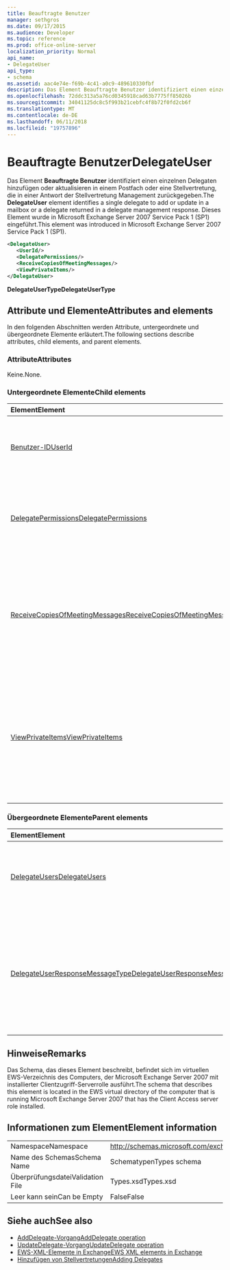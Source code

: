 ```yaml
---
title: Beauftragte Benutzer
manager: sethgros
ms.date: 09/17/2015
ms.audience: Developer
ms.topic: reference
ms.prod: office-online-server
localization_priority: Normal
api_name:
- DelegateUser
api_type:
- schema
ms.assetid: aac4e74e-f69b-4c41-a0c9-489610330fbf
description: Das Element Beauftragte Benutzer identifiziert einen einzelnen Delegaten hinzufügen oder aktualisieren in einem Postfach oder eine Stellvertretung, die in einer Antwort der Stellvertretung Management zurückgegeben. Dieses Element wurde in Microsoft Exchange Server 2007 Service Pack 1 (SP1) eingeführt.
ms.openlocfilehash: 72ddc313a5a76cd0345918cad63b7775ff85026b
ms.sourcegitcommit: 34041125dc8c5f993b21cebfc4f8b72f0fd2cb6f
ms.translationtype: MT
ms.contentlocale: de-DE
ms.lasthandoff: 06/11/2018
ms.locfileid: "19757896"
---
```

# <a name="delegateuser"></a><span data-ttu-id="a59ed-104">Beauftragte Benutzer</span><span class="sxs-lookup"><span data-stu-id="a59ed-104">DelegateUser</span></span>

<span data-ttu-id="a59ed-105">Das Element **Beauftragte Benutzer** identifiziert einen einzelnen Delegaten hinzufügen oder aktualisieren in einem Postfach oder eine Stellvertretung, die in einer Antwort der Stellvertretung Management zurückgegeben.</span><span class="sxs-lookup"><span data-stu-id="a59ed-105">The **DelegateUser** element identifies a single delegate to add or update in a mailbox or a delegate returned in a delegate management response.</span></span> <span data-ttu-id="a59ed-106">Dieses Element wurde in Microsoft Exchange Server 2007 Service Pack 1 (SP1) eingeführt.</span><span class="sxs-lookup"><span data-stu-id="a59ed-106">This element was introduced in Microsoft Exchange Server 2007 Service Pack 1 (SP1).</span></span> 
  
```xml
<DelegateUser>
   <UserId/>
   <DelegatePermissions/>
   <ReceiveCopiesOfMeetingMessages/>
   <ViewPrivateItems/>
</DelegateUser>
```

<span data-ttu-id="a59ed-107">**DelegateUserType**</span><span class="sxs-lookup"><span data-stu-id="a59ed-107">**DelegateUserType**</span></span>

## <a name="attributes-and-elements"></a><span data-ttu-id="a59ed-108">Attribute und Elemente</span><span class="sxs-lookup"><span data-stu-id="a59ed-108">Attributes and elements</span></span>

<span data-ttu-id="a59ed-109">In den folgenden Abschnitten werden Attribute, untergeordnete und übergeordnete Elemente erläutert.</span><span class="sxs-lookup"><span data-stu-id="a59ed-109">The following sections describe attributes, child elements, and parent elements.</span></span>
  
### <a name="attributes"></a><span data-ttu-id="a59ed-110">Attribute</span><span class="sxs-lookup"><span data-stu-id="a59ed-110">Attributes</span></span>

<span data-ttu-id="a59ed-111">Keine.</span><span class="sxs-lookup"><span data-stu-id="a59ed-111">None.</span></span>
  
### <a name="child-elements"></a><span data-ttu-id="a59ed-112">Untergeordnete Elemente</span><span class="sxs-lookup"><span data-stu-id="a59ed-112">Child elements</span></span>

|<span data-ttu-id="a59ed-113">**Element**</span><span class="sxs-lookup"><span data-stu-id="a59ed-113">**Element**</span></span>|<span data-ttu-id="a59ed-114">**Beschreibung**</span><span class="sxs-lookup"><span data-stu-id="a59ed-114">**Description**</span></span>|
|:-----|:-----|
|[<span data-ttu-id="a59ed-115">Benutzer-ID</span><span class="sxs-lookup"><span data-stu-id="a59ed-115">UserId</span></span>](userid.md) <br/> |<span data-ttu-id="a59ed-116">Identifiziert den Delegaten.</span><span class="sxs-lookup"><span data-stu-id="a59ed-116">Identifies the delegate.</span></span> <span data-ttu-id="a59ed-117">Dieses Element wurde in Exchange 2007 SP1 eingeführt.</span><span class="sxs-lookup"><span data-stu-id="a59ed-117">This element was introduced in Exchange 2007 SP1.</span></span>  <br/> |
|[<span data-ttu-id="a59ed-118">DelegatePermissions</span><span class="sxs-lookup"><span data-stu-id="a59ed-118">DelegatePermissions</span></span>](delegatepermissions.md) <br/> |<span data-ttu-id="a59ed-119">Die Ebene Delegaten berechtigungseinstellungen enthält.</span><span class="sxs-lookup"><span data-stu-id="a59ed-119">Contains the delegate permission level settings.</span></span> <span data-ttu-id="a59ed-120">Dieses Element wurde in Exchange 2007 SP1 eingeführt.</span><span class="sxs-lookup"><span data-stu-id="a59ed-120">This element was introduced in Exchange 2007 SP1.</span></span>  <br/> |
|[<span data-ttu-id="a59ed-121">ReceiveCopiesOfMeetingMessages</span><span class="sxs-lookup"><span data-stu-id="a59ed-121">ReceiveCopiesOfMeetingMessages</span></span>](receivecopiesofmeetingmessages.md) <br/> |<span data-ttu-id="a59ed-122">Gibt an, ob eine Stellvertretung Kopien der Nachrichten empfängt, die dem Prinzipal adressiert sind.</span><span class="sxs-lookup"><span data-stu-id="a59ed-122">Indicates whether a delegate receives copies of meeting-related messages that are addressed to the principal.</span></span> <span data-ttu-id="a59ed-123">Dieses Element wurde in Exchange 2007 SP1 eingeführt.</span><span class="sxs-lookup"><span data-stu-id="a59ed-123">This element was introduced in Exchange 2007 SP1.</span></span>  <br/> |
|[<span data-ttu-id="a59ed-124">ViewPrivateItems</span><span class="sxs-lookup"><span data-stu-id="a59ed-124">ViewPrivateItems</span></span>](viewprivateitems.md) <br/> |<span data-ttu-id="a59ed-125">Gibt an, ob eine Stellvertretung über die Berechtigung zum Anzeigen von privaten Kalenderelementen in den Prinzipal Postfach verfügt.</span><span class="sxs-lookup"><span data-stu-id="a59ed-125">Indicates whether a delegate has permission to view private calendar items in the principal's mailbox.</span></span> <span data-ttu-id="a59ed-126">Dieses Element wurde in Exchange 2007 SP1 eingeführt.</span><span class="sxs-lookup"><span data-stu-id="a59ed-126">This element was introduced in Exchange 2007 SP1.</span></span>  <br/> |
   
### <a name="parent-elements"></a><span data-ttu-id="a59ed-127">Übergeordnete Elemente</span><span class="sxs-lookup"><span data-stu-id="a59ed-127">Parent elements</span></span>

|<span data-ttu-id="a59ed-128">**Element**</span><span class="sxs-lookup"><span data-stu-id="a59ed-128">**Element**</span></span>|<span data-ttu-id="a59ed-129">**Beschreibung**</span><span class="sxs-lookup"><span data-stu-id="a59ed-129">**Description**</span></span>|
|:-----|:-----|
|[<span data-ttu-id="a59ed-130">DelegateUsers</span><span class="sxs-lookup"><span data-stu-id="a59ed-130">DelegateUsers</span></span>](delegateusers.md) <br/> |<span data-ttu-id="a59ed-131">Die Identität der Stellvertretungen hinzufügen oder aktualisieren in einem Postfach enthält.</span><span class="sxs-lookup"><span data-stu-id="a59ed-131">Contains the identities of delegates to add or update in a mailbox.</span></span>  <br/> |
|[<span data-ttu-id="a59ed-132">DelegateUserResponseMessageType</span><span class="sxs-lookup"><span data-stu-id="a59ed-132">DelegateUserResponseMessageType</span></span>](delegateuserresponsemessagetype.md) <br/> |<span data-ttu-id="a59ed-133">Antwortnachrichten für Verwaltungsvorgänge Stellvertreter enthält.</span><span class="sxs-lookup"><span data-stu-id="a59ed-133">Contains response messages for delegate management operations.</span></span> <span data-ttu-id="a59ed-134">Dieses Element wurde in Microsoft Exchange Server 2007 Service Pack 1 (SP1) eingeführt.</span><span class="sxs-lookup"><span data-stu-id="a59ed-134">This element was introduced in Microsoft Exchange Server 2007 Service Pack 1 (SP1).</span></span>  <br/> |
   
## <a name="remarks"></a><span data-ttu-id="a59ed-135">Hinweise</span><span class="sxs-lookup"><span data-stu-id="a59ed-135">Remarks</span></span>

<span data-ttu-id="a59ed-136">Das Schema, das dieses Element beschreibt, befindet sich im virtuellen EWS-Verzeichnis des Computers, der Microsoft Exchange Server 2007 mit installierter Clientzugriff-Serverrolle ausführt.</span><span class="sxs-lookup"><span data-stu-id="a59ed-136">The schema that describes this element is located in the EWS virtual directory of the computer that is running Microsoft Exchange Server 2007 that has the Client Access server role installed.</span></span>
  
## <a name="element-information"></a><span data-ttu-id="a59ed-137">Informationen zum Element</span><span class="sxs-lookup"><span data-stu-id="a59ed-137">Element information</span></span>

|||
|:-----|:-----|
|<span data-ttu-id="a59ed-138">Namespace</span><span class="sxs-lookup"><span data-stu-id="a59ed-138">Namespace</span></span>  <br/> |http://schemas.microsoft.com/exchange/services/2006/types  <br/> |
|<span data-ttu-id="a59ed-139">Name des Schemas</span><span class="sxs-lookup"><span data-stu-id="a59ed-139">Schema Name</span></span>  <br/> |<span data-ttu-id="a59ed-140">Schematypen</span><span class="sxs-lookup"><span data-stu-id="a59ed-140">Types schema</span></span>  <br/> |
|<span data-ttu-id="a59ed-141">Überprüfungsdatei</span><span class="sxs-lookup"><span data-stu-id="a59ed-141">Validation File</span></span>  <br/> |<span data-ttu-id="a59ed-142">Types.xsd</span><span class="sxs-lookup"><span data-stu-id="a59ed-142">Types.xsd</span></span>  <br/> |
|<span data-ttu-id="a59ed-143">Leer kann sein</span><span class="sxs-lookup"><span data-stu-id="a59ed-143">Can be Empty</span></span>  <br/> |<span data-ttu-id="a59ed-144">False</span><span class="sxs-lookup"><span data-stu-id="a59ed-144">False</span></span>  <br/> |
   
## <a name="see-also"></a><span data-ttu-id="a59ed-145">Siehe auch</span><span class="sxs-lookup"><span data-stu-id="a59ed-145">See also</span></span>

- [<span data-ttu-id="a59ed-146">AddDelegate-Vorgang</span><span class="sxs-lookup"><span data-stu-id="a59ed-146">AddDelegate operation</span></span>](adddelegate-operation.md) 
- [<span data-ttu-id="a59ed-147">UpdateDelegate-Vorgang</span><span class="sxs-lookup"><span data-stu-id="a59ed-147">UpdateDelegate operation</span></span>](updatedelegate-operation.md)
- [<span data-ttu-id="a59ed-148">EWS-XML-Elemente in Exchange</span><span class="sxs-lookup"><span data-stu-id="a59ed-148">EWS XML elements in Exchange</span></span>](ews-xml-elements-in-exchange.md)
- [<span data-ttu-id="a59ed-149">Hinzufügen von Stellvertretungen</span><span class="sxs-lookup"><span data-stu-id="a59ed-149">Adding Delegates</span></span>](http://msdn.microsoft.com/library/3a744150-66a3-4a13-9433-793603ba5038%28Office.15%29.aspx)


